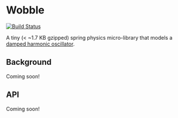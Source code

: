 # Wobble

[![Build Status](https://img.shields.io/circleci/project/github/skevy/wobble/develop.svg)](https://circleci.com/gh/skevy/wobble/)

A tiny (< ~1.7 KB gzipped) spring physics micro-library that models a [damped harmonic oscillator](https://en.wikipedia.org/wiki/Harmonic_oscillator#Damped_harmonic_oscillator).

## Background

Coming soon!

## API

Coming soon!
